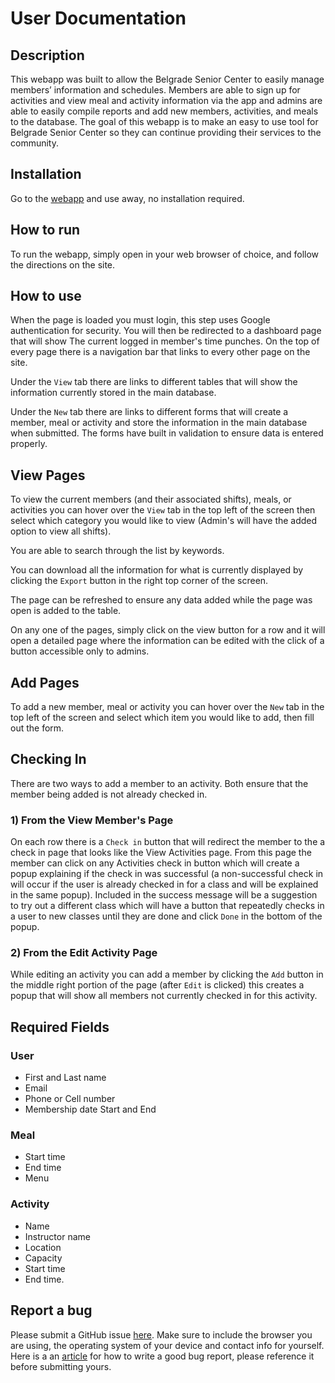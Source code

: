 # User Documentation

## Description

This webapp was built to allow the Belgrade Senior Center to easily manage members’ information and schedules.  Members are able to sign up for activities and view meal and activity information via the app and admins are able to easily compile reports and add new members, activities, and meals to the database. The goal of this webapp is to make an easy to use tool for Belgrade Senior Center so they can continue providing their services to the community.

## Installation

Go to the [webapp](https://bsc-development.firebaseapp.com/) and use away, no installation required.

## How to run

To run the webapp, simply open in your web browser of choice, and follow the directions on the site.

## How to use

When the page is loaded you must login, this step uses Google authentication for security. You will then be redirected to a dashboard page that will show The current logged in member's time punches. On the top of every page there is a navigation bar that links to every other page on the site.

Under the `View` tab there are links to different tables that will show the information currently stored in the main database.

Under the `New` tab there are links to different forms that will create a member, meal or activity and store the information in the main database when submitted. The forms have built in validation to ensure data is entered properly.

## View Pages

To view the current members (and their associated shifts), meals, or activities you can hover over the `View` tab in the top left of the screen then select which category you would like to view (Admin's will have the added option to view all shifts).

You are able to search through the list by keywords.

You can download all the information for what is currently displayed by clicking the `Export` button in the right top corner of the screen.

The page can be refreshed to ensure any data added while the page was open is added to the table.

On any one of the pages, simply click on the view button for a row and it will open a detailed page where the information can be edited with the click of a button accessible only to admins.

## Add Pages

To add a new member, meal or activity you can hover over the `New` tab in the top left of the screen and select which item you would like to add, then fill out the form.

## Checking In

There are two ways to add a member to an activity. Both ensure that the member being added is not already checked in.

### 1) From the View Member's Page

On each row there is a `Check in` button that will redirect the member to the a check in page that looks like the View Activities page. From this page the member can click on any Activities check in button which will create a popup explaining if the check in was successful (a non-successful check in will occur if the user is already checked in for a class and will be explained in the same popup). Included in the success message will be a suggestion to try out a different class which will have a button that repeatedly checks in a user to new classes until they are done and click `Done` in the bottom of the popup.

### 2) From the Edit Activity Page

While editing an activity you can add a member by clicking the `Add` button in the middle right portion of the page (after `Edit` is clicked) this creates a popup that will show all members not currently checked in for this activity.

## Required Fields

### User

- First and Last name
- Email
- Phone or Cell number
- Membership date Start and End

### Meal

- Start time
- End time
- Menu

### Activity

- Name
- Instructor name
- Location
- Capacity
- Start time
- End time.

## Report a bug

Please submit a GitHub issue [here](https://github.com/SpencerCornish/belgrade-senior-center/issues).
Make sure to include the browser you are using, the operating system of your device and contact info for yourself.
Here is a an [article](https://docs.oracle.com/javase/8/docs/technotes/guides/troubleshoot/bugreports002.html#CHDBFAEE) for how to write a good bug report, please reference it before submitting yours.